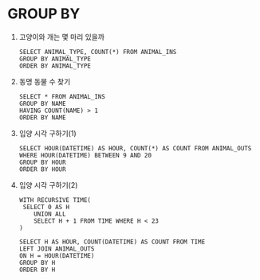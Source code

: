 # GROUP BY

1. 고양이와 개는 몇 마리 있을까

   ```mysql
   SELECT ANIMAL_TYPE, COUNT(*) FROM ANIMAL_INS
   GROUP BY ANIMAL_TYPE
   ORDER BY ANIMAL_TYPE
   ```

2. 동명 동물 수 찾기

   ```mysql
   SELECT * FROM ANIMAL_INS
   GROUP BY NAME
   HAVING COUNT(NAME) > 1
   ORDER BY NAME
   ```

3. 입양 시각 구하기(1)

   ```mysql
   SELECT HOUR(DATETIME) AS HOUR, COUNT(*) AS COUNT FROM ANIMAL_OUTS
   WHERE HOUR(DATETIME) BETWEEN 9 AND 20
   GROUP BY HOUR
   ORDER BY HOUR
   ```

4. 입양 시각 구하기(2)

   ```mysql
   WITH RECURSIVE TIME(
   	SELECT 0 AS H
       UNION ALL
       SELECT H + 1 FROM TIME WHERE H < 23
   )
   
   SELECT H AS HOUR, COUNT(DATETIME) AS COUNT FROM TIME
   LEFT JOIN ANIMAL_OUTS
   ON H = HOUR(DATETIME)
   GROUP BY H
   ORDER BY H
   ```

   